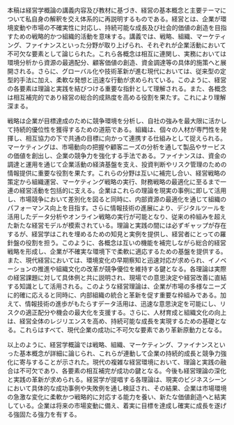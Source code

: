 本稿は経営学概論の講義内容及び教材に基づき、経営の基本概念と主要テーマについて私自身の解釈を交え体系的に再説明するものである。経営とは、企業が環境変動や市場の不確実性に対応し、持続可能な成長及び社会的価値の創造を目指すための戦略的かつ組織的活動を意味する。講義では、戦略、組織、マーケティング、ファイナンスといった分野が取り上げられ、それぞれが企業活動において不可欠な要素として論じられた。これら各概念は相互に連関し、実務においては環境分析から資源の最適配分、顧客価値の創造、資金調達等の具体的施策へと展開される。さらに、グローバル化や技術革新が進む現代においては、従来型の定型的手法に加え、柔軟な発想と迅速な行動が求められている。このように、経営の各要素は理論と実践を結びつける重要な指針として理解される。また、各概念は相互補完的であり経営の総合的成熟度を高める役割を果たす。これにより理解深まる。

戦略は企業が目標達成のために競争環境を分析し、自社の強みを最大限に活かして持続的優位性を獲得するための道筋である。組織は、個々の人材が専門性を発揮し、相互協力の下で共通の目標に向かって連携する仕組みとして捉えられる。マーケティングは、市場動向の把握や顧客ニーズの分析を通して製品やサービスの価値を創出し、企業の競争力を強化する手法である。ファイナンスは、資金の調達と運用を通じて企業活動の経済基盤を支え、投資判断やリスク管理のための情報提供に重要な役割を果たす。これらの分野は互いに補完し合い、経営戦略の策定から組織運営、マーケティング戦略の実行、財務戦略の最適化に至るまで一連の経営活動を包括的に支える。企業はこれらの理論を現実の事例に即して活用し、市場競争において差別化を図ると同時に、内部資源の最適化を通じて組織のパフォーマンス向上を目指す。さらに情報技術の進展により、デジタルツールを活用したデータ分析やオンライン戦略の実行が可能となり、従来の枠組みを超えた新たな経営モデルが模索されている。理論と実践の間には必ずギャップが存在するが、経営学はこれを埋めるための知見と実例を提供し、経営者にとっての羅針盤の役割を担う。このように、各概念は互いの機能を補完しながら総合的経営戦略を形成し、企業が不確実な環境下で柔軟に適応するための基盤を提供する。また、現代経営においては、環境変化の早期察知と迅速対応が求められ、イノベーションの推進や組織文化の改革が競争優位を維持する鍵となる。各理論は実際の経営課題に対して具体例と共に説明され、現場での意思決定や経営改善に直結する知識として活用される。このような経営理論は、企業が市場の多様なニーズに的確に応えると同時に、内部組織の統合と革新を促す重要な枠組みである。加えて、情報技術の進歩がもたらすデータ活用は、迅速な意思決定を可能にし、リスクの適正配分や機会の最大化を支援する。さらに、人材育成と組織文化の向上は、経営全体のレジリエンスを高め、持続可能な成長を実現するための基礎となる。これらはすべて、現代企業の成功に不可欠な要素であり革新原動力となる。

以上のように、経営学概論では戦略、組織、マーケティング、ファイナンスといった基本概念が詳細に論じられ、これらが連動して企業の持続的成長と競争力強化に寄与することが示された。現代の複雑な経営環境において、理論と実践の融合は不可欠であり、各要素の相互補完が成功の鍵となる。今後も経営理論の深化と実践の革新が求められる。経営学が提唱する各理論は、現実のビジネスシーンにおいて具体的な成功事例や失敗例を通し検証され、その結果、企業は市場環境の急激な変化に柔軟かつ戦略的に対応する能力を養い、新たな価値創造へと結実している。企業は将来の市場変動に備え、着実に目標を達成し確実に成長を遂げる強固たる強力を有する。